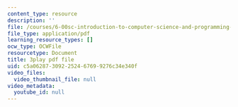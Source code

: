 ```yaml
---
content_type: resource
description: ''
file: /courses/6-00sc-introduction-to-computer-science-and-programming-spring-2011/c5a062873092252467699276c34e340f_FBKxrPEeCSU.pdf
file_type: application/pdf
learning_resource_types: []
ocw_type: OCWFile
resourcetype: Document
title: 3play pdf file
uid: c5a06287-3092-2524-6769-9276c34e340f
video_files:
  video_thumbnail_file: null
video_metadata:
  youtube_id: null
---
```

